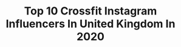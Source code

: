 ---
title: Top 10 Crossfit Instagram Influencers In United Kingdom In 2020
description: >-
  Find top crossfit Instagram influencers in United Kingdom in 2020. Most popular hashtags: #fitness #crossfit #training #weightlifting.
platform: Instagram
profiles:
  - username: "_paige_powers"
    fullname: >-
      Paige Powers
    location: "United Kingdom"
    followers: 6894
    engagement: 1426
    commentsToLikes: 0.028179
    avatar: "https://scontent-lht6-1.cdninstagram.com/v/t51.2885-19/s320x320/83884329_171497730807415_1562556222371004416_n.jpg?_nc_ht=scontent-lht6-1.cdninstagram.com&_nc_ohc=QsOWMcFFgPMAX88OK9k&oh=70b2d264498f6b96d0b4a50f9006d4c6&oe=5EB8DFCF"
    verified: false
    hashtags: "#swimday, #empoweredwomenempowerwomen, #finishingtouches, #werkwerkwerk"
  - username: "jeremyreijnders"
    fullname: >-
      Jeremy Reijnders
    location: "United Kingdom"
    followers: 21351
    engagement: 514
    commentsToLikes: 0.047183
    avatar: "https://scontent-amt2-1.cdninstagram.com/v/t51.2885-19/s320x320/32099409_449629675493938_8654001614132084736_n.jpg?_nc_ht=scontent-amt2-1.cdninstagram.com&_nc_ohc=_1IIOZKDXq8AX8ODeoz&oh=1f5477f7e0c8dc9f0080545dde6fa8d7&oe=5EB8F9C8"
    verified: false
    hashtags: "#everybodyhappy, #thechangestarts, #change, #plantbased"
  - username: "davidmata91"
    fullname: >-
      David Mata
    location: "United Kingdom"
    followers: 7179
    engagement: 1030
    commentsToLikes: 0.011686
    avatar: "https://scontent-lhr8-1.cdninstagram.com/v/t51.2885-19/s320x320/42531854_877733525764577_2370595469471514624_n.jpg?_nc_ht=scontent-lhr8-1.cdninstagram.com&_nc_ohc=R1kwVhe47vgAX8qs46e&oh=aadc51fd8f4935e50fcb624ccca3ca97&oe=5EBA7714"
    verified: false
    hashtags: "#dubaicrossfitchampionship, #ringmuscleups, #gym, #hardwork"
  - username: "tayla_howe"
    fullname: >-
      Tayla Kalise Howe
    location: "United Kingdom"
    followers: 20644
    engagement: 667
    commentsToLikes: 0.005554
    avatar: "https://scontent-ams4-1.cdninstagram.com/v/t51.2885-19/s320x320/87628210_191398208782278_6643261603053568000_n.jpg?_nc_ht=scontent-ams4-1.cdninstagram.com&_nc_ohc=kZXzqsDZgHkAX_v06ws&oh=76b56b4f9146082d2864a787979a97cc&oe=5E9CD8B5"
    verified: false
    hashtags: "#sprinttriathlon, #2weekblues, #midweekstruggles, #1moresleep"
  - username: "sophiejeannelaird"
    fullname: >-
      sophiejeannelaird
    location: "United Kingdom"
    followers: 2099
    engagement: 1304
    commentsToLikes: 0.051123
    avatar: "https://instagram.fbkk5-6.fna.fbcdn.net/v/t51.2885-19/s320x320/52020973_262795301281312_6225848987279163392_n.jpg?_nc_ht=instagram.fbkk5-6.fna.fbcdn.net&_nc_ohc=NM9_eXmYD0oAX8GrmUL&oh=c677ad34bc9a6ed51381e0e91da473ee&oe=5E918D25"
    verified: false
    hashtags: "#trialrunning, #lifting, #nature, #crossfituk"
  - username: "alexyounger23"
    fullname: >-
      Alex Younger
    location: "United Kingdom"
    followers: 6749
    engagement: 544
    commentsToLikes: 0.033042
    avatar: "https://scontent-lhr8-1.cdninstagram.com/v/t51.2885-19/s320x320/23594807_235003550366758_1148488411162607616_n.jpg?_nc_ht=scontent-lhr8-1.cdninstagram.com&_nc_ohc=2XL4V3eogyAAX-eCplH&oh=71f3e0e292b17890050724b83787b8df&oe=5EB9F743"
    verified: false
    hashtags: "#lolkidding, #dermotkennedy, #livemusicalwayswins, #dermot247"
  - username: "hannah_owen_"
    fullname: >-
      Hannah Owen
    location: "United Kingdom"
    followers: 18930
    engagement: 186
    commentsToLikes: 0.031254
    avatar: "https://scontent-amt2-1.cdninstagram.com/v/t51.2885-19/s320x320/72789106_3202648283139307_6265056283435466752_n.jpg?_nc_ht=scontent-amt2-1.cdninstagram.com&_nc_ohc=mg-jCLZm8PEAX-WfVRN&oh=a726bd35fafc7bbec77f7ad926eb02a4&oe=5E85410A"
    verified: false
    hashtags: "#teamfomo, #myprotein, #tb, #paincave"
  - username: "dr.chris.george"
    fullname: >-
      Dr Chris George MBBS BSc MRCS
    location: "United Kingdom"
    followers: 7796
    engagement: 694
    commentsToLikes: 0.083700
    avatar: "https://scontent-lhr8-1.cdninstagram.com/v/t51.2885-19/s320x320/41463062_979361518934638_8067896834888040448_n.jpg?_nc_ht=scontent-lhr8-1.cdninstagram.com&_nc_ohc=wJr02VRU51kAX-jnO3W&oh=7af996270166861dfd8c308796529a77&oe=5EBB2AE9"
    verified: false
    hashtags: "#standup2cancer, #paracetamol, #strongertogether, #stayhome"
  - username: "ellawilkinsonxx"
    fullname: >-
      Ella Wilkinson
    location: "United Kingdom"
    followers: 8742
    engagement: 922
    commentsToLikes: 0.026026
    avatar: "https://scontent-lhr8-1.cdninstagram.com/v/t51.2885-19/s320x320/46938897_328491934413797_3737183105904017408_n.jpg?_nc_ht=scontent-lhr8-1.cdninstagram.com&_nc_ohc=U5fiHKt_8_EAX9UIb3-&oh=f29c4cfb4178a0e406aaf5f5dde653dc&oe=5EBA168B"
    verified: false
    hashtags: "#challengestate, #jstcompete, #crossfitgirls, #2020"
  - username: "blue_heaven777"
    fullname: >-
      Tina Nakata
    location: "United Kingdom"
    followers: 6394
    engagement: 775
    commentsToLikes: 0.023080
    avatar: "https://scontent-lga3-1.cdninstagram.com/v/t51.2885-19/s320x320/67442218_638729873277257_1543806044424110080_n.jpg?_nc_ht=scontent-lga3-1.cdninstagram.com&_nc_ohc=zSXk1bh51yQAX_Sm1Oa&oh=148e3b0760af6065d971828270253ea4&oe=5EBB5242"
    verified: false
    hashtags: "#fitnessgirl, #2017, #fxxingrabbits, #rainyday"
---